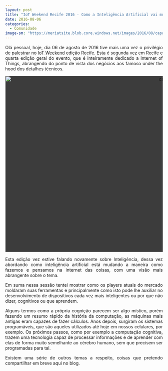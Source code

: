 ```yaml
---
layout: post
title: "IoT Weekend Recife 2016 - Como a Inteligência Artificial vai mudar a Internet das Coisas"
date: 2016-08-06
categories:
  - Comunidade
image-sm: "https://meriatsite.blob.core.windows.net/images/2016/08/capa.png"
---
```

<p align="justify">Olá pessoal, hoje, dia 06 de agosto de 2016 tive mais uma vez o privilégio de palestrar no <a href="http://www.iotweekend.com.br/"  target="_blank">IoT Weekend</a> edição Recife. Esta é segunda vez em Recife e quarta edição geral do evento, que é inteiramente dedicado a Internet of Things, abrangendo do ponto de vista dos negócios aos famoso under the hood dos detalhes técnicos.</p>

<p style="background-color: #3c3c3c" align="center"><img title="capa" style="border-left-width: 0px; border-right-width: 0px; background-image: none; border-bottom-width: 0px; padding-top: 0px; padding-left: 0px; display: inline; padding-right: 0px; border-top-width: 0px" border="0" alt="capa" src="https://meriatsite.blob.core.windows.net/images/2016/08/capa.png" width="1000" height="562" /></p>

<p align="justify">Esta edição vez estive falando novamente sobre Inteligência, dessa vez abordando como inteligência artificial está mudando a maneira como fazemos e pensamos na internet das coisas, com uma visão mais abrangente sobre o tema.</p>
<p>

<p align="justify">Em suma nessa sessão tentei mostrar como os players atuais do mercado moldaram suas ferramentas e principalmente como isto pode lhe auxiliar no desenvolvimento de dispositivos cada vez mais inteligentes ou por que não dizer, cognitivos ou que aprendem.</p>

<p align="justify">Alguns termos como a própria cognição parecem ser algo místico, porém fazendo um resumo rápido da história da computação, as máquinas mais antigas eram capazes de fazer cálculos. Anos depois, surgiram os sistemas programáveis, que são aqueles utilizados até hoje em nossos celulares, por exemplo. Os próximos passos, como por exemplo a computação cognitiva, trazem uma tecnologia capaz de processar informações e de aprender com elas de forma muito semelhante ao cérebro humano, sem que precisem ser programadas para tal.</p>

<p align="justify">Existem uma série de outros temas a respeito, coisas que pretendo compartilhar em breve aqui no blog.</p>
